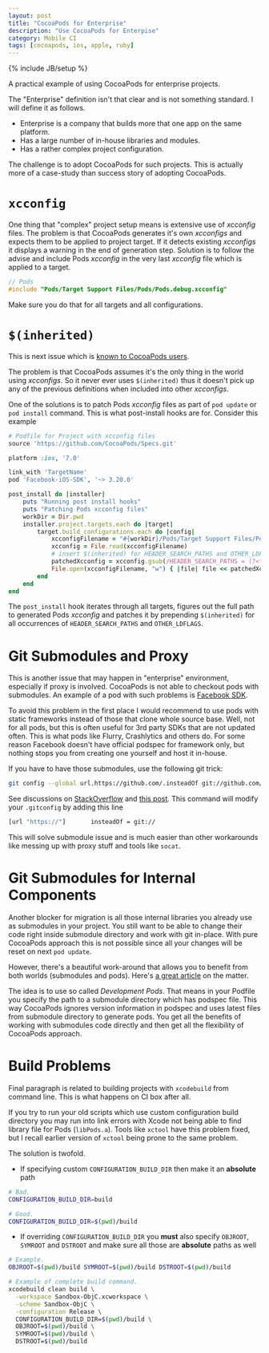 ```yaml
---
layout: post
title: "CocoaPods for Enterprise"
description: "Use CocoaPods for Enterpise"
category: Mobile CI
tags: [cocoapods, ios, apple, ruby]
---
```

{% include JB/setup %}

A practical example of using CocoaPods for enterprise projects.

<!--more-->

The "Enterprise" definition isn't that clear and is not something standard. I will define it as follows.

- Enterprise is a company that builds more that one app on the same platform.
- Has a large number of in-house libraries and modules.
- Has a rather complex project configuration.

The challenge is to adopt CocoaPods for such projects. This is actually more of a case-study than success story of adopting CocoaPods.

# `xcconfig`

One thing that "complex" project setup means is extensive use of _xcconfig_ files. The problem is that CocoaPods generates it's own _xcconfigs_ and expects them to be applied to project target. If it detects existing _xcconfigs_ it displays a warning in the end of generation step. Solution is to follow the advise and include Pods _xcconfig_ in the very last _xcconfig_ file which is applied to a target.


```c
// Pods
#include "Pods/Target Support Files/Pods/Pods.debug.xcconfig"
```

Make sure you do that for all targets and all configurations.

# `$(inherited)`

This is next issue which is [known to CocoaPods users](https://github.com/CocoaPods/CocoaPods/issues/1761).

The problem is that CocoaPods assumes it's the only thing in the world using _xcconfigs_. So it never ever uses `$(inherited)` thus it doesn't pick up any of the previous definitions when included into other _xcconfigs_.

One of the solutions is to patch Pods _xcconfig_ files as part of `pod update` or `pod install` command. This is what post-install hooks are for. Consider this example

```ruby
# Podfile for Project with xcconfig files
source 'https://github.com/CocoaPods/Specs.git'

platform :ios, '7.0'

link_with 'TargetName'
pod 'Facebook-iOS-SDK', '~> 3.20.0'

post_install do |installer|
    puts "Running post install hooks"
    puts "Patching Pods xcconfig files"
    workDir = Dir.pwd
    installer.project.targets.each do |target|
        target.build_configurations.each do |config|
            xcconfigFilename = "#{workDir}/Pods/Target Support Files/Pods/Pods.#{config.name.downcase}.xcconfig"
            xcconfig = File.read(xcconfigFilename)
            # insert $(inherited) for HEADER_SEARCH_PATHS and OTHER_LDFLAGS, make sure there's only one occurrence
            patchedXcconfig = xcconfig.gsub(/HEADER_SEARCH_PATHS = (?<first>[^\$])/, 'HEADER_SEARCH_PATHS = $(inherited) \k<first>').gsub(/OTHER_LDFLAGS = (?<first>[^\$])/, 'OTHER_LDFLAGS = $(inherited) \k<first>')
            File.open(xcconfigFilename, "w") { |file| file << patchedXcconfig }
        end
    end
end
```

The `post_install` hook iterates through all targets, figures out the full path to generated Pods _xcconfig_ and patches it by prepending `$(inherited)` for all occurrences of `HEADER_SEARCH_PATHS` and `OTHER_LDFLAGS`.

# Git Submodules and Proxy

This is another issue that may happen in "enterprise" environment, especially if proxy is involved. CocoaPods is not able to checkout pods with submodules. An example of a pod with such problems is [Facebook SDK](http://stackoverflow.com/questions/25953246/facebook-ios-sdk-installation-via-cocoapods).

To avoid this problem in the first place I would recommend to use pods with static frameworks instead of those that clone whole source base. Well, not for all pods, but this is often useful for 3rd party SDKs that are not updated often. This is what pods like Flurry, Crashlytics and others do. For some reason Facebook doesn't have official podspec for framework only, but nothing stops you from creating one yourself and host it in-house.

If you have to have those submodules, use the following git trick:

```bash
git config --global url.https://github.com/.insteadOf git://github.com/
```

See discussions on [StackOverflow](http://stackoverflow.com/questions/1722807/git-convert-git-urls-to-http-urls) and [this post](https://coderwall.com/p/sitezg/force-git-to-clone-with-https-instead-of-git-urls). This command will modify your `.gitconfig` by adding this line

```bash
[url "https://"]       insteadOf = git://
```

This will solve submodule issue and is much easier than other workarounds like messing up with proxy stuff and tools like `socat`.

# Git Submodules for Internal Components

Another blocker for migration is all those internal libraries you already use as submodules in your project. You still want to be able to change their code right inside submodule directory and work with git in-place. With pure CocoaPods approach this is not possible since all your changes will be reset on next `pod update`.

However, there's a beautiful work-around that allows you to benefit from both worlds (submodules and pods). Here's [a great article](http://albertodebortoli.github.io/blog/2014/03/11/cocoapods-working-with-internal-pods/) on the matter.

The idea is to use so called _Development Pods_. That means in your Podfile you specify the path to a submodule directory which has podspec file. This way CocoaPods ignores version information in podspec and uses latest files from submodule directory to generate pods. You get all the benefits of working with submodules code directly and then get all the flexibility of CocoaPods approach.

# Build Problems

Final paragraph is related to building projects with `xcodebuild` from command line. This is what happens on CI box after all.

If you try to run your old scripts which use custom configuration build directory you may run into link errors with Xcode not being able to find library file for Pods (`libPods.a`). Tools like `xctool` have this problem fixed, but I recall earlier version of `xctool` being prone to the same problem.

The solution is twofold.

- If specifying custom `CONFIGURATION_BUILD_DIR` then make it an **absolute** path

```bash
# Bad.
CONFIGURATION_BUILD_DIR=build

# Good.
CONFIGURATION_BUILD_DIR=$(pwd)/build
```

- If overriding `CONFIGURATION_BUILD_DIR` you **must** also specify `OBJROOT`, `SYMROOT` and `DSTROOT` and make sure all those are **absolute** paths as well

```bash
# Example.
OBJROOT=$(pwd)/build SYMROOT=$(pwd)/build DSTROOT=$(pwd)/build
```

```bash
# Example of complete build command.
xcodebuild clean build \
  -workspace Sandbox-ObjC.xcworkspace \
  -scheme Sandbox-ObjC \
  -configuration Release \
  CONFIGURATION_BUILD_DIR=$(pwd)/build \
  OBJROOT=$(pwd)/build \
  SYMROOT=$(pwd)/build \
  DSTROOT=$(pwd)/build
```
